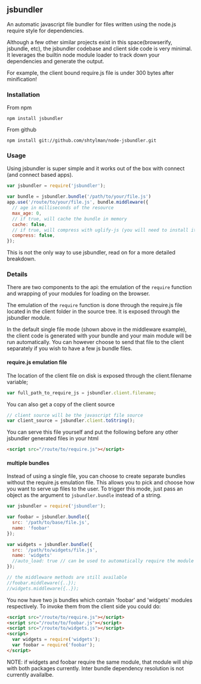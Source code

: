 ##  jsbundler ##
An automatic javascript file bundler for files written using the node.js require style for dependencies.

Although a few other similar projects exist in this space(browserify, jsbundle, etc), the jsbundler codebase and client side code is very minimal. It leverages the builtin node module loader to track down your dependencies and generate the output.

For example, the client bound require.js file is under 300 bytes after minification!

### Installation ###

From npm

```
npm install jsbundler
```

From github

```
npm install git://github.com/shtylman/node-jsbundler.git
```

### Usage ###

Using jsbundler is super simple and it works out of the box with connect (and connect based apps).

```javascript
var jsbundler = require('jsbundler');

var bundle = jsbundler.bundle('/path/to/your/file.js')
app.use('/route/to/your/file.js', bundle.middleware({
  // age in milliseconds of the resource
  max_age: 0,
  // if true, will cache the bundle in memory
  cache: false,
  // if true, will compress with uglify-js (you will need to install it)
  compress: false,
});

```

This is not the only way to use jsbundler, read on for a more detailed breakdown.

### Details ###

There are two components to the api: the emulation of the `require` function and wrapping of your modules for loading on the browser.

The emulation of the `require` function is done through the require.js file located in the client folder in the source tree. It is exposed through the jsbundler module.

In the default single file mode (shown above in the middleware example), the client code is generated with your bundle and your main module will be run automatically. You can however choose to send that file to the client separately if you wish to have a few js bundle files.

#### require.js emulation file ####

The location of the client file on disk is exposed through the client.filename variable;

```javascript
var full_path_to_require_js = jsbundler.client.filename;
```

You can also get a copy of the client source

```javascript
// client source will be the javascript file source
var client_source = jsbundler.client.toString();
```

You can serve this file yourself and put the following before any other jsbundler generated files in your html

```html
<script src="/route/to/require.js"></script>
```

#### multiple bundles ####

Instead of using a single file, you can choose to create separate bundles without the require.js emulation file. This allows you to pick and choose how you want to serve up files to the user. To trigger this mode, just pass an object as the argument to `jsbundler.bundle` instead of a string.

```javascript
var jsbundler = require('jsbundler');

var foobar = jsbundler.bundle({
  src: '/path/to/base/file.js',
  name: 'foobar'
});

var widgets = jsbundler.bundle({
  src: '/path/to/widgets/file.js',
  name: 'widgets'
  //auto_load: true // can be used to automatically require the module on script execution
});

// the middleware methods are still available
//foobar.middleware({..});
//widgets.middleware({..});
```

You now have two js bundles which contain 'foobar' and 'widgets' modules respectively. To invoke them from the client side you could do:

```html
<script src="/route/to/require.js"></script>
<script src="/route/to/foobar.js"></script>
<script src="/route/to/widgets.js"></script>
<script>
  var widgets = require('widgets');
  var foobar = require('foobar');
</script>
```

NOTE: if widgets and foobar require the same module, that module will ship with both packages currently. Inter bundle dependency resolution is not currently availalbe.

